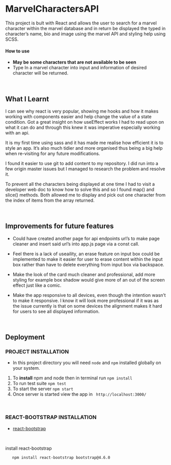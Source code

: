 # MarvelCharactersAPI

This project is bult with React and allows the user to search for a marvel character within the marvel database and in return be displayed the typed in character’s name, bio and image using the marvel API and styling help using SCSS.

#### How to use
- **May be some characters that are not available to be seen** 
-	Type In a marvel character into input and information of desired character will be returned.

<br />

## What I Learnt
I can see why react is very popular, showing me hooks and how it makes working with components easier and help change the value of a state condition. Got a great insight on how useEffect works I had to read upon on what it can do and through this knew it was imperative especially working with an api.

It is my first time using sass and it has made me realise how efficient it is to style an app. It’s also much tidier and more organised thus being a big help when re-visiting for any future modifications.

I found it easier to use git to add content to my repository. I did run into a few origin master issues but I managed to research the problem and resolve it.  

To prevent all the characters being displayed at one time I had to visit a developer web doc to know how to solve this and so I found map() and slice() methods. Both allowed me to display and pick out one character from the index of items from the array returned.

<br />

## Improvements for future features
- Could have created another page for api endpoints url’s to make page cleaner and insert said url’s into app.js page via a const call.

- Feel there is a lack of useaility, an erase feature on input box could be implemented to make it easier for user to erase content within the input box rather than have to delete everything from input box via backspace.

- Make the look of the card much cleaner and professional, add more styling for example box shadow would give more of an out of the screen effect just like a comic.

- Make the app responsive to all devices, even though the intention wasn’t to make it responsive. I know it will look more professional if it was as the issue currently is that on some devices the alignment makes it hard for users to see all displayed information.

<br />

## Deployment
### PROJECT INSTALLATION
 * In this project directory you will need `node` and `npm` installed globally on your system.
 
1.	To **install** npm and node then in terminal run `npm install`
2.	To run test suite `npm test`
3.	To start the server `npm start`
4.	Once server is started view the app in ` http://localhost:3000/`

<br />

### REACT-BOOTSTRAP INSTALLATION
- [react-bootstrap](https://react-bootstrap.github.io/getting-started/introduction)

<br />

install react-bootstrap

       npm install react-bootstrap bootstrap@4.6.0

<br />
